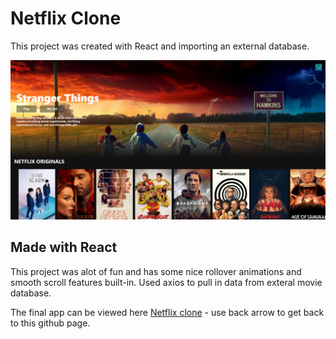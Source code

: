 # Netflix Clone

This project was created with React and importing an external database.


![Screenshot](netflix.jpg)

## Made with React

This project was alot of fun and has some nice rollover animations and smooth scroll features built-in. Used axios to pull in data from exteral movie database.

The final app can be viewed here  <a href="https://netflix-clone-69965.web.app/"> Netflix clone</a>  - use back arrow to get back to this github page.




